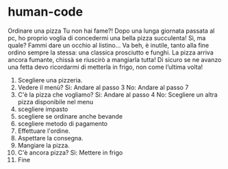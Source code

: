 # human-code
Ordinare una pizza
Tu non hai fame?!
Dopo una lunga giornata passata al pc, ho proprio voglia di concedermi una bella pizza succulenta! Sì, ma quale? Fammi dare un occhio al listino… Va beh, è inutile, tanto alla fine ordino sempre la stessa: una classica prosciutto e funghi. La pizza arriva ancora fumante, chissà se riuscirò a mangiarla tutta!
Di sicuro se ne avanzo una fetta devo ricordarmi di metterla in frigo, non come l’ultima volta! 


1) Scegliere una pizzeria.
2) Vedere il menù?
    Sì: Andare al passo 3
    No: Andare al passo 7
3) C'è la pizza che vogliamo?
    Si: Andare al passo 4
    No: Scegliere un altra pizza disponibile nel menu
4) scegliere impasto
5) scegliere se ordinare anche bevande
6) scegliere metodo di pagamento
7) Effettuare l'ordine.
8) Aspettare la consegna.
9) Mangiare la pizza.
10) C'è ancora pizza?
    Sì: Mettere in frigo
11) Fine